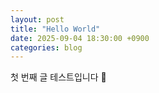 ```yaml
---
layout: post
title: "Hello World"
date: 2025-09-04 18:30:00 +0900
categories: blog
---
```


첫 번째 글 테스트입니다 🎉


